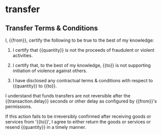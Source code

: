 <h1 class="contract"> transfer </h1>

## Transfer Terms & Conditions

I, {{from}}, certify the following to be true to the best of my knowledge:

1. I certify that {{quantity}} is not the proceeds of fraudulent or violent activities.

2. I certify that, to the best of my knowledge, {{to}} is not supporting initiation of violence against others.

3. I have disclosed any contractual terms & conditions with respect to {{quantity}} to {{to}}.

I understand that funds transfers are not reversible after the {{transaction.delay}} seconds or other delay as configured by {{from}}'s permissions.

If this action fails to be irreversibly confirmed after receiving goods or services from '{{to}}', I agree to either return the goods or services or resend {{quantity}} in a timely manner.